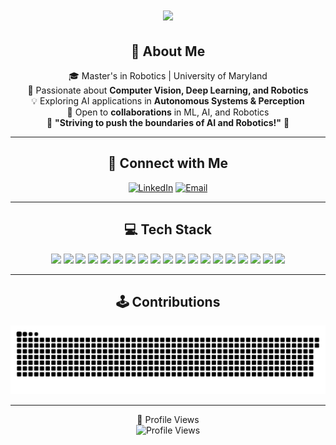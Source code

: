 <div align="center">

<h1>
  <img src="https://readme-typing-svg.herokuapp.com?font=Fira+Code&size=28&pause=1000&color=F75C7E&center=true&vCenter=true&width=600&lines=Hi+There!+👋;I'm+Ashutosh+Reddy!" />
</h1>


## 🚀 About Me  
🎓 Master's in Robotics | University of Maryland  
🤖 Passionate about **Computer Vision, Deep Learning, and Robotics**  
💡 Exploring AI applications in **Autonomous Systems & Perception**  
🤝 Open to **collaborations** in ML, AI, and Robotics  
🚀 **"Striving to push the boundaries of AI and Robotics!"** 🚀  

---

## 🔗 Connect with Me  
[![LinkedIn](https://img.shields.io/badge/LinkedIn-%230077B5.svg?style=for-the-badge&logo=linkedin&logoColor=white)](https://www.linkedin.com/in/ashutosh-reddy-atimyala/) 
[![Email](https://img.shields.io/badge/Gmail-%23D14836.svg?style=for-the-badge&logo=gmail&logoColor=white)](mailto:ashutoshreddy.1510@gmail.com)

---

## 💻 Tech Stack  
<p align="center">
  <!-- Programming Languages -->
  <img src="https://img.shields.io/badge/Python-3670A0?style=for-the-badge&logo=python&logoColor=ffdd54" />
  <img src="https://img.shields.io/badge/C++-%2300599C.svg?style=for-the-badge&logo=c%2B%2B&logoColor=white" />
  <img src="https://img.shields.io/badge/C-%2300599C.svg?style=for-the-badge&logo=c&logoColor=white" />
  
  <!-- Machine Learning & Deep Learning -->
  <img src="https://img.shields.io/badge/TensorFlow-%23FF6F00.svg?style=for-the-badge&logo=TensorFlow&logoColor=white" />
  <img src="https://img.shields.io/badge/PyTorch-%23EE4C2C.svg?style=for-the-badge&logo=PyTorch&logoColor=white" />
  <img src="https://img.shields.io/badge/OpenCV-%23white.svg?style=for-the-badge&logo=opencv&logoColor=black" />
  <img src="https://img.shields.io/badge/Scikit_Learn-F7931E?style=for-the-badge&logo=scikit-learn&logoColor=white" />
  <img src="https://img.shields.io/badge/Numpy-013243?style=for-the-badge&logo=numpy&logoColor=white" />
  <img src="https://img.shields.io/badge/Pandas-150458?style=for-the-badge&logo=pandas&logoColor=white" />

  <!-- Cloud & DevOps -->
  <img src="https://img.shields.io/badge/GoogleCloud-%234285F4.svg?style=for-the-badge&logo=google-cloud&logoColor=white" />
  <img src="https://img.shields.io/badge/AWS-%23FF9900.svg?style=for-the-badge&logo=amazon-aws&logoColor=white" />
  <img src="https://img.shields.io/badge/Oracle%20Cloud-%23F00000.svg?style=for-the-badge&logo=oracle&logoColor=white" />
  
  <!-- Robotics & Hardware -->
  <img src="https://img.shields.io/badge/ROS-%230A0FF9.svg?style=for-the-badge&logo=ros&logoColor=white" />
  <img src="https://img.shields.io/badge/Arduino-00979D?style=for-the-badge&logo=Arduino&logoColor=white" />
  <img src="https://img.shields.io/badge/RaspberryPi-C51A4A?style=for-the-badge&logo=Raspberry-Pi" />
  
  <!-- Other Tools -->
  <img src="https://img.shields.io/badge/Git-F05032?style=for-the-badge&logo=git&logoColor=white" />
  <img src="https://img.shields.io/badge/Docker-%230db7ed.svg?style=for-the-badge&logo=docker&logoColor=white" />
  <img src="https://img.shields.io/badge/Linux-%23FCC624.svg?style=for-the-badge&logo=linux&logoColor=black" />
  <img src="https://img.shields.io/badge/Salesforce-%2300A1E0.svg?style=for-the-badge&logo=salesforce&logoColor=white" />
</p>

---
<!--- 
## 📌 Featured Projects  
🚀 **[3D Object Reconstruction & Pose Estimation](https://github.com/Ashutosh1510/3D-Object-Reconstruction)** - Deep learning-based 3D shape prediction  
🔍 **[Monocular Visual Odometry](https://github.com/Ashutosh1510/Monocular-VO)** - Estimating motion using Transformers  
🛣️ **[Lane Detection & Turn Prediction](https://github.com/Ashutosh1510/Lane-Detection)** - Real-time lane detection  

🌟 **More Projects:** [🔗 GitHub Repos](https://github.com/Ashutosh1510?tab=repositories)  --->
<!--
---

## 📊 GitHub Stats  
<div align="center">
  <img height="180em" src="https://github-readme-stats.vercel.app/api?username=Ashutosh1510&theme=gotham&hide_border=false&include_all_commits=true&count_private=true&show_icons=true"/>
  <img height="180em" src="https://github-readme-streak-stats.herokuapp.com/?user=Ashutosh1510&theme=gotham&hide_border=false&show_icons=true"/>
</div>

--->


## 🕹️ Contributions
![Pac-Man eating contributions](https://raw.githubusercontent.com/Ashutosh1510/Ashutosh1510/main/github-contribution-grid-pacman.svg)


---
👀 Profile Views  
![Profile Views](https://komarev.com/ghpvc/?username=Ashutosh1510&color=blue)

</div>
